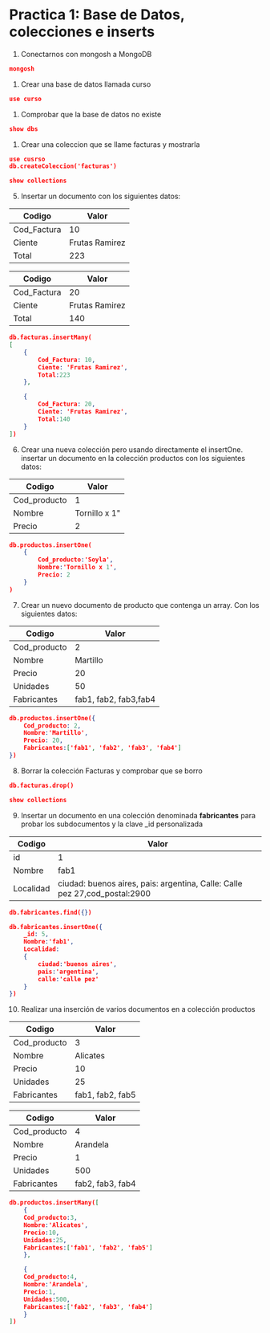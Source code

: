 # Practica 1: Base de Datos, colecciones e inserts

1. Conectarnos con mongosh a MongoDB
```json 
mongosh 
```
1. Crear una base de datos llamada curso
```json 
use curso 
```
1. Comprobar que la base de datos no existe
```json
show dbs
```
1. Crear una coleccion que se llame facturas y mostrarla
```json
use cusrso
db.createColeccion('facturas')

show collections
```

5. Insertar un documento con los siguientes datos:

| Codigo   | Valor   |
|-------------|-------------|
| Cod_Factura | 10 |
| Ciente | Frutas Ramirez |
| Total | 223 |

| Codigo   | Valor   |
|-------------|-------------|
| Cod_Factura | 20 |
| Ciente | Frutas Ramirez |
| Total | 140 |

```json
db.facturas.insertMany(
[
    {
        Cod_Factura: 10,
        Ciente: 'Frutas Ramirez', 
        Total:223
    }, 

    {
        Cod_Factura: 20,
        Ciente: 'Frutas Ramirez', 
        Total:140
    }
])
```

6. Crear una nueva colección pero usando directamente el insertOne.
   insertar un documento en la colección productos con los siguientes datos:

| Codigo   | Valor   |
|-------------|-------------|
| Cod_producto | 1 |
| Nombre | Tornillo x 1" |
| Precio | 2 |

```json
db.productos.insertOne(
    {
        Cod_producto:'Soyla',
        Nombre:'Tornillo x 1',
        Precio: 2
    }
)
```

7. Crear un nuevo documento de producto que contenga un array. Con los siguientes datos:

| Codigo   | Valor   |
|-------------|-------------|
| Cod_producto | 2 |
| Nombre | Martillo |
| Precio | 20 |
| Unidades | 50 |
| Fabricantes | fab1, fab2, fab3,fab4 |

```json
db.productos.insertOne({
    Cod_producto: 2,
    Nombre:'Martillo',
    Precio: 20,
    Fabricantes:['fab1', 'fab2', 'fab3', 'fab4']
})
```
8. Borrar la colección Facturas y comprobar que se borro
```json
db.facturas.drop()

show collections
```



9. Insertar un documento en una colección denominada **fabricantes** para probar los subdocumentos y la clave _id personalizada

| Codigo   | Valor   |
|-------------|-------------|
| id | 1 |
| Nombre | fab1 |
| Localidad | ciudad: buenos aires, pais: argentina, Calle: Calle pez 27,cod_postal:2900 |

```json
db.fabricantes.find({})

db.fabricantes.insertOne({
    _id: 5,
    Nombre:'fab1',
    Localidad:
    {
        ciudad:'buenos aires',
        pais:'argentina', 
        calle:'calle pez'
    }
})
```

10. Realizar una inserción de varios documentos en a colección
    productos

| Codigo   | Valor   |
|-------------|-------------|
| Cod_producto | 3 |
| Nombre | Alicates |
| Precio | 10 |
| Unidades | 25 |
| Fabricantes | fab1, fab2, fab5 |

| Codigo   | Valor   |
|-------------|-------------|
| Cod_producto | 4 |
| Nombre | Arandela |
| Precio | 1 |
| Unidades | 500 |
| Fabricantes | fab2, fab3, fab4 |

```json
db.productos.insertMany([
    {
    Cod_producto:3,
    Nombre:'Alicates',
    Precio:10,
    Unidades:25,
    Fabricantes:['fab1', 'fab2', 'fab5']
    },

    {
    Cod_producto:4,
    Nombre:'Arandela',
    Precio:1,
    Unidades:500,
    Fabricantes:['fab2', 'fab3', 'fab4']
    }
])

```